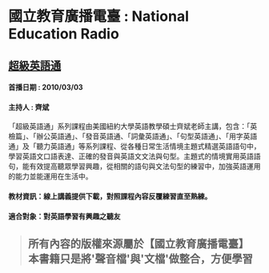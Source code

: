 # 國立教育廣播電臺 : National Education Radio
## [超級英語通](https://channelplus.ner.gov.tw/viewalllang/50)
#### 首播日期 : 2010/03/03
#### 主持人 : 齊斌

「超級英語通」系列課程由美國紐約大學英語教學碩士齊斌老師主講，包含：「英檢篇」、「辦公英語通」、「發音英語通、「詞彙英語通」、「句型英語通」、「用字英語通」及「聽力英語通」等系列課程、從各種日常生活情境主題式精選英語語句中，學習英語文口語表達、正確的發音與英語文文法與句型。主題式的情境實用英語語句，能有效提高聽眾學習興趣，從相關的語句與文法句型的練習中，加強英語運用的能力並能運用在生活中。

#### 教材資訊：線上講義提供下載，對照課程內容反覆練習直至熟練。
#### 適合對象：對英語學習有興趣之聽友

> <h2>所有內容的版權來源屬於【國立教育廣播電臺】
> <br>本書籍只是將'聲音檔'與'文檔'做整合，方便學習</h2>